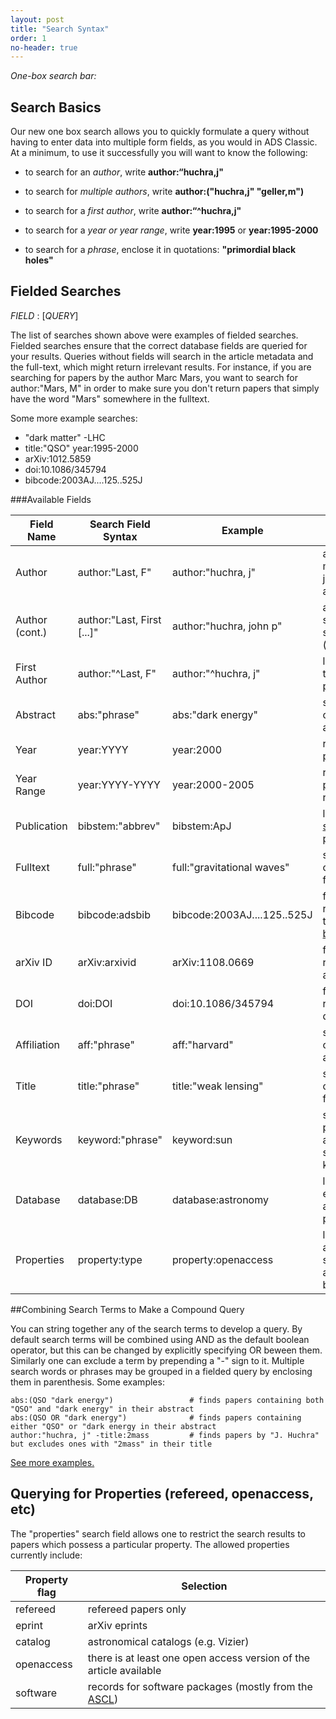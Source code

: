 ```yaml
---
layout: post
title: "Search Syntax"
order: 1
no-header: true
---
```



*One-box search bar:*
<img src="{{site.baseurl}}/img/one-box-search.png"  alt="" style="max-width:100%;display:block;margin-bottom:15px;">

## Search Basics

Our new one box search allows you to quickly formulate a query without having to enter data into multiple form fields, as you would in ADS Classic.
At a minimum, to use it successfully you will want to know the following:

* to search for an *author*, write **author:&ldquo;huchra,j"**
* to search for *multiple authors*, write **author:("huchra,j" "geller,m")**
* to search for a *first author*, write **author:&ldquo;^huchra,j"**

* to search for a *year or year range*, write **year:1995** or **year:1995-2000**
* to search for a *phrase*, enclose it in quotations: **"primordial black holes"**


## Fielded Searches

*FIELD* : [*QUERY*]

The list of searches shown above were examples of fielded searches. Fielded searches ensure that the correct database fields are queried for your results. Queries without fields will search in the article metadata and the full-text, which might return irrelevant results. For instance, if you are searching for papers by the author Marc Mars, you want to search for author:"Mars, M" in order to make sure you don't return papers that simply have the word "Mars" somewhere in the fulltext.  

Some more example searches:

 * "dark matter" -LHC
 * title:"QSO" year:1995-2000
 * arXiv:1012.5859
 * doi:10.1086/345794
 * bibcode:2003AJ....125..525J


###Available Fields

Field Name   | Search Field Syntax         | Example                 | Notes
------------ | --------------------------- | ----------------------- | -------------- 
Author       | author:"Last, F"            | author:"huchra, j"      | author name may include just lastname and initial 
Author (cont.)| author:"Last, First [...]"  | author:"huchra, john p" | an example of stricter author search (recommended) 
First Author | author:"^Last, F"           | author:"^huchra, j"     | limit the search to first-author papers    
Abstract     | abs:"phrase"                | abs:"dark energy"       | search for word or phrase in abstract      
Year         | year:YYYY                   | year:2000               | require specific publication year          
Year Range   | year:YYYY-YYYY              | year:2000-2005          | require publication date range             
Publication  | bibstem:"abbrev"            | bibstem:ApJ             | limit search to a <a href="http://adsabs.harvard.edu/abs_doc/journal_abbr.html">specific publication</a> 
Fulltext     | full:"phrase"               | full:"gravitational waves" | search for word or phrase in fulltext   
Bibcode      | bibcode:adsbib              | bibcode:2003AJ....125..525J | finds a specific record using the <A HREF="http://adsabs.harvard.edu/abs_doc/help_pages/data.html#bibcodes">ADS bibcode</A> 
arXiv ID     | arXiv:arxivid               | arXiv:1108.0669         | finds a specific record using its arXiv id
DOI          | doi:DOI                     | doi:10.1086/345794      | finds a specific record using its digital object id 
Affiliation  | aff:"phrase"                | aff:"harvard"           | search for word or phrase in affiliation field 
Title        | title:"phrase"              | title:"weak lensing"    | search for word or phrase in title field   
Keywords     | keyword:"phrase"            | keyword:sun             | search publisher- or author-supplied keywords 
Database     | database:DB                 | database:astronomy      | limit search to either astronomy or physics 
Properties   | property:type               | property:openaccess     | limit search to article with specific attributes (see below) 


##Combining Search Terms to Make a Compound Query

You can string together any of the search terms to develop a query.  By default search terms will be combined using AND as the default boolean operator, but this can be changed by explicitly specifying OR beween them.  Similarly one can exclude a term by prepending a "-" sign to it.  Multiple search words or phrases may be grouped in a fielded query by enclosing them in parenthesis.  Some examples:

    abs:(QSO "dark energy")                 # finds papers containing both "QSO" and "dark energy" in their abstract
    abs:(QSO OR "dark energy")              # finds papers containing either "QSO" or "dark energy in their abstract
    author:"huchra, j" -title:2mass         # finds papers by "J. Huchra" but excludes ones with "2mass" in their title
    
[See more examples.](examples.md#stringing-together-a-query)


## Querying for Properties (refereed, openaccess, etc)

The "properties" search field allows one to restrict the search results to papers which possess a particular property.  The allowed properties currently include:

Property flag  | Selection                
-------------- | ------------------------ 
refereed       | refereed papers only    
eprint         | arXiv eprints            
catalog        | astronomical catalogs (e.g. Vizier)          
openaccess     | there is at least one open access version of the article available   
software       | records for software packages (mostly from the [ASCL](http://ascl.net)) 

